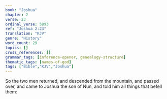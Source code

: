 ```yaml
---
book: "Joshua"
chapter: 2
verse: 23
ordinal_verse: 5893
ref: "Joshua 2:23"
translation: "KJV"
genre: "History"
word_count: 29
topics: []
cross_references: []
grammar_tags: [inference-opener, genealogy-structure]
thematic_tags: [names-of-god]
tags: ["Bible","KJV","Joshua"]
---
```

So the two men returned, and descended from the mountain, and passed over, and came to Joshua the son of Nun, and told him all things that befell them:
